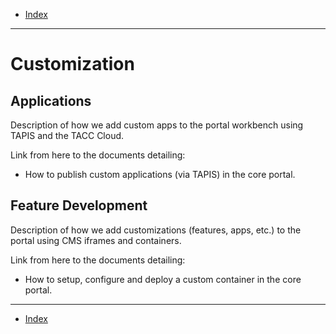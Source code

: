 - [Index](../index.md)

---

# Customization

## Applications

Description of how we add custom apps to the portal workbench using TAPIS and the TACC Cloud.

Link from here to the documents detailing:

- How to publish custom applications (via TAPIS) in the core portal.

## Feature Development

Description of how we add customizations (features, apps, etc.) to the portal using CMS iframes and containers.

Link from here to the documents detailing:

- How to setup, configure and deploy a custom container in the core portal.

---

- [Index](../index.md)
